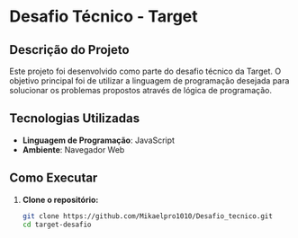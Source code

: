 # Desafio Técnico - Target

## Descrição do Projeto

Este projeto foi desenvolvido como parte do desafio técnico da Target. O objetivo principal foi de utilizar a linguagem de programação desejada para solucionar os problemas propostos através de lógica de programação.

## Tecnologias Utilizadas

- **Linguagem de Programação**: JavaScript
- **Ambiente**: Navegador Web

## Como Executar

1. **Clone o repositório:**

   ```bash
   git clone https://github.com/Mikaelpro1010/Desafio_tecnico.git
   cd target-desafio
